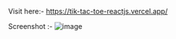 Visit here:- https://tik-tac-toe-reactjs.vercel.app/

Screenshot :- ![image](https://github.com/saniasingh/tik-tac-toe-reactjs/assets/96971337/d365ef50-c102-4fcb-8df7-75304d71283f)

